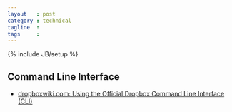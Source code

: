 ```yaml
---
layout   : post
category : technical
tagline  : 
tags     : 
---
```

{% include JB/setup %}

## Command Line Interface

- [dropboxwiki.com: Using the Official Dropbox Command Line Interface (CLI)](http://www.dropboxwiki.com/tips-and-tricks/using-the-official-dropbox-command-line-interface-cli)
